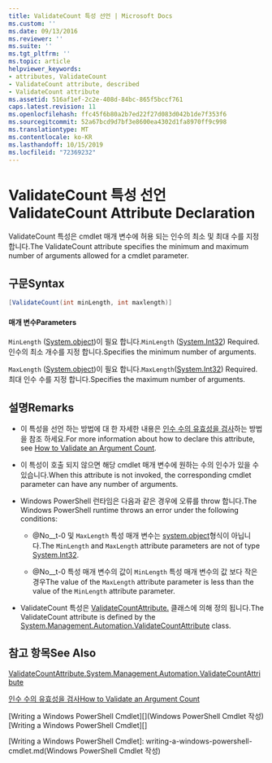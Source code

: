 ```yaml
---
title: ValidateCount 특성 선언 | Microsoft Docs
ms.custom: ''
ms.date: 09/13/2016
ms.reviewer: ''
ms.suite: ''
ms.tgt_pltfrm: ''
ms.topic: article
helpviewer_keywords:
- attributes, ValidateCount
- ValidateCount attribute, described
- ValidateCount attribute
ms.assetid: 516af1ef-2c2e-408d-84bc-865f5bccf761
caps.latest.revision: 11
ms.openlocfilehash: ffc45f6b80a2b7ed22f27d083d042b1de7f353f6
ms.sourcegitcommit: 52a67bcd9d7bf3e8600ea4302d1fa8970ff9c998
ms.translationtype: MT
ms.contentlocale: ko-KR
ms.lasthandoff: 10/15/2019
ms.locfileid: "72369232"
---
```

# <a name="validatecount-attribute-declaration"></a><span data-ttu-id="5f8a4-102">ValidateCount 특성 선언</span><span class="sxs-lookup"><span data-stu-id="5f8a4-102">ValidateCount Attribute Declaration</span></span>

<span data-ttu-id="5f8a4-103">ValidateCount 특성은 cmdlet 매개 변수에 허용 되는 인수의 최소 및 최대 수를 지정 합니다.</span><span class="sxs-lookup"><span data-stu-id="5f8a4-103">The ValidateCount attribute specifies the minimum and maximum number of arguments allowed for a cmdlet parameter.</span></span>

## <a name="syntax"></a><span data-ttu-id="5f8a4-104">구문</span><span class="sxs-lookup"><span data-stu-id="5f8a4-104">Syntax</span></span>

```csharp
[ValidateCount(int minLength, int maxlength)]
```

#### <a name="parameters"></a><span data-ttu-id="5f8a4-105">매개 변수</span><span class="sxs-lookup"><span data-stu-id="5f8a4-105">Parameters</span></span>

<span data-ttu-id="5f8a4-106">`MinLength` ([System.object][])이 필요 합니다.</span><span class="sxs-lookup"><span data-stu-id="5f8a4-106">`MinLength` ([System.Int32][]) Required.</span></span> <span data-ttu-id="5f8a4-107">인수의 최소 개수를 지정 합니다.</span><span class="sxs-lookup"><span data-stu-id="5f8a4-107">Specifies the minimum number of arguments.</span></span>

<span data-ttu-id="5f8a4-108">`MaxLength` ([System.object][])이 필요 합니다.</span><span class="sxs-lookup"><span data-stu-id="5f8a4-108">`MaxLength`([System.Int32][]) Required.</span></span> <span data-ttu-id="5f8a4-109">최대 인수 수를 지정 합니다.</span><span class="sxs-lookup"><span data-stu-id="5f8a4-109">Specifies the maximum number of arguments.</span></span>

## <a name="remarks"></a><span data-ttu-id="5f8a4-110">설명</span><span class="sxs-lookup"><span data-stu-id="5f8a4-110">Remarks</span></span>

- <span data-ttu-id="5f8a4-111">이 특성을 선언 하는 방법에 대 한 자세한 내용은 [인수 수의 유효성을 검사][]하는 방법을 참조 하세요.</span><span class="sxs-lookup"><span data-stu-id="5f8a4-111">For more information about how to declare this attribute, see [How to Validate an Argument Count][].</span></span>

- <span data-ttu-id="5f8a4-112">이 특성이 호출 되지 않으면 해당 cmdlet 매개 변수에 원하는 수의 인수가 있을 수 있습니다.</span><span class="sxs-lookup"><span data-stu-id="5f8a4-112">When this attribute is not invoked, the corresponding cmdlet parameter can have any number of arguments.</span></span>

- <span data-ttu-id="5f8a4-113">Windows PowerShell 런타임은 다음과 같은 경우에 오류를 throw 합니다.</span><span class="sxs-lookup"><span data-stu-id="5f8a4-113">The Windows PowerShell runtime throws an error under the following conditions:</span></span>

    - <span data-ttu-id="5f8a4-114">@No__t-0 및 `MaxLength` 특성 매개 변수는 [system.object][]형식이 아닙니다.</span><span class="sxs-lookup"><span data-stu-id="5f8a4-114">The `MinLength` and `MaxLength` attribute parameters are not of type [System.Int32][].</span></span>

    - <span data-ttu-id="5f8a4-115">@No__t-0 특성 매개 변수의 값이 `MinLength` 특성 매개 변수의 값 보다 작은 경우</span><span class="sxs-lookup"><span data-stu-id="5f8a4-115">The value of the `MaxLength` attribute parameter is less than the value of the `MinLength` attribute parameter.</span></span>

- <span data-ttu-id="5f8a4-116">ValidateCount 특성은 [ValidateCountAttribute.][] 클래스에 의해 정의 됩니다.</span><span class="sxs-lookup"><span data-stu-id="5f8a4-116">The ValidateCount attribute is defined by the [System.Management.Automation.ValidateCountAttribute][] class.</span></span>

## <a name="see-also"></a><span data-ttu-id="5f8a4-117">참고 항목</span><span class="sxs-lookup"><span data-stu-id="5f8a4-117">See Also</span></span>

<span data-ttu-id="5f8a4-118">[ValidateCountAttribute.][]</span><span class="sxs-lookup"><span data-stu-id="5f8a4-118">[System.Management.Automation.ValidateCountAttribute][]</span></span>

<span data-ttu-id="5f8a4-119">[인수 수의 유효성을 검사][]</span><span class="sxs-lookup"><span data-stu-id="5f8a4-119">[How to Validate an Argument Count][]</span></span>

<span data-ttu-id="5f8a4-120">[Writing a Windows PowerShell Cmdlet][](Windows PowerShell Cmdlet 작성)</span><span class="sxs-lookup"><span data-stu-id="5f8a4-120">[Writing a Windows PowerShell Cmdlet][]</span></span>

[인수 수의 유효성을 검사]: how-to-validate-an-argument-count.md
[How to Validate an Argument Count]: how-to-validate-an-argument-count.md
[Writing a Windows PowerShell Cmdlet]: writing-a-windows-powershell-cmdlet.md(Windows PowerShell Cmdlet 작성)

[System.object]: /dotnet/api/System.Int32
[System.Int32]: /dotnet/api/System.Int32
[ValidateCountAttribute.]: /dotnet/api/System.Management.Automation.ValidateCountAttribute
[System.Management.Automation.ValidateCountAttribute]: /dotnet/api/System.Management.Automation.ValidateCountAttribute
